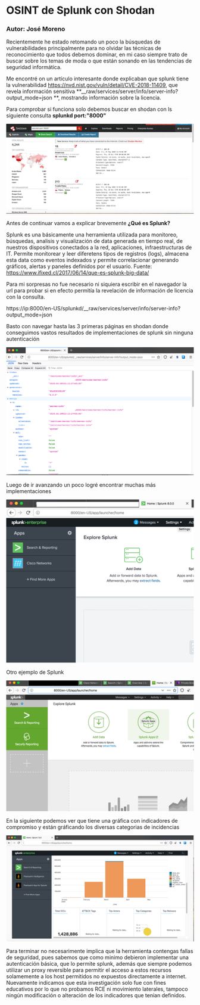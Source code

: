 # OSINT de Splunk con Shodan

### Autor: José Moreno

Recientemente he estado retomando un poco la búsquedas de vulnerabilidades principalmente para no olvidar las técnicas de reconocimiento que todos debemos dominar, en mi caso siempre trato de buscar sobre los temas de moda o que están sonando en las tendencias de seguridad informática.

Me encontré on un artículo interesante donde explicaban que splunk tiene la vulnerabilidad  https://nvd.nist.gov/vuln/detail/CVE-2018-11409, que revela información sensitiva **__raw/services/server/info/server-info?output_mode=json **, mostrando información sobre la licencia.

Para comprobar si funciona solo debemos buscar en shodan con ls siguiente consulta **splunkd port:"8000"**

![1](./img/1.png)

Antes de continuar vamos a explicar brevemente **¿Qué es Splunk?**

Splunk es una básicamente  una herramienta utilizada para monitoreo, búsquedas, analisis y visualización de data generada en tiempo real, de nuestros dispositivos conectados a la red, aplicaciones, infraestructuras de IT. Permite monitorear y leer diferetens tipos de registros (logs), almacena esta data como eventos indexados y permite correlacionar generando gráficos, alertas y paneles definidos por el usuario. Fuente: https://www.ifixed.cl/2017/06/14/que-es-splunk-big-data/

Para mi sorpresas no fue necesario ni siquiera escribir en el navegador  la url para probar si en efecto permitía la revelación de información de licencia con la consulta.

https://ip:8000/en-US/splunkd/__raw/services/server/info/server-info?output_mode=json

Basto con navegar hasta las 3 primeras páginas en shodan donde conseguimos vastos resultados de implementaciones de splunk sin ninguna autenticación

![2](./img/2.png)

Luego de ir avanzando un poco logré encontrar muchas más implementaciones

![3](./img/3.png)

Otro ejemplo de Splunk 

![4](./img/4.png)



En la siguiente podemos ver que tiene una gráfica con indicadores de compromiso y están gráficando los diversas categorias de incidencias

![5](./img/5.png)



Para terminar no necesarimente implica que la herramienta contengas fallas de seguridad, pues sabemos que como minimo debieron implementar una autenticación básica, que lo permite splunk, además que siempre podemos utilizar un proxy reversible para permitir el acceso a estos recursos solamemente a los host permitidos no expuestos directamente a internet. Nuevamente indicamos que esta investigación solo fue con fines educativos por lo que no probamos RCE ni movimiento laterales, tampoco ningún modificación o alteración de los indicadores que tenian definidos. 











